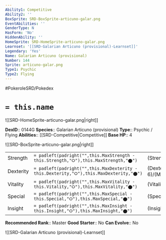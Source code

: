 ```yaml
---
Ability1: Competitive
Ability2: ''
BoxSprite: SRD-BoxSprite-articuno-galar.png
EventAbilities: ''
GenderType: N
HasForm: 'No'
HiddenAbility: ''
HomeSprite: SRD-HomeSprite-articuno-galar.png
Learnset: '[[SRD-Galarian Articuno (provisional)-Learnset]]'
Legendary: 'Yes'
Name: Galarian Articuno (provisional)
Number: 144
Sprite: articuno-galar.png
Type1: Psychic
Type2: Flying
---
```


#PokeroleSRD/Pokedex

# `= this.name`

![[SRD-HomeSprite-articuno-galar.png|right]]

**DexID**:: 0144G
**Species**:: Galarian Articuno (provisional)
**Type**:: Psychic / Flying
**Abilities**:: [[SRD-Competitive|Competitive]]
**Base HP**:: 4

![[SRD-BoxSprite-articuno-galar.png|right]]

|           |                                                                                        |                                          |
| --------- | -------------------------------------------------------------------------------------- | ---------------------------------------- |
| Strength  | `= padleft(padright("",this.MaxStrength - this.Strength,"⭘"),this.MaxStrength,"⬤")`    | (Strength::5)/(MaxStrength::5)   |
| Dexterity | `= padleft(padright("",this.MaxDexterity - this.Dexterity,"⭘"),this.MaxDexterity,"⬤")` | (Dexterity:: 6)/(MaxDexterity::6) |
| Vitality  | `= padleft(padright("",this.MaxVitality - this.Vitality,"⭘"),this.MaxVitality,"⬤")`    | (Vitality::5)/(MaxVitality::5)   |
| Special   | `= padleft(padright("",this.MaxSpecial - this.Special,"⭘"),this.MaxSpecial,"⬤")`       | (Special::7)/(MaxSpecial::7)     |
| Insight   | `= padleft(padright("",this.MaxInsight - this.Insight,"⭘"),this.MaxInsight,"⬤")`       | (Insight::6)/(MaxInsight::6)     |

**Recommended Rank**:: Master
**Good Starter**:: No
**Can Evolve**:: No

![[SRD-Galarian Articuno (provisional)-Learnset]]